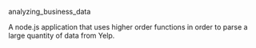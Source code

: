 analyzing_business_data

A node.js application that uses higher order functions in order to parse a large quantity of data from Yelp.
